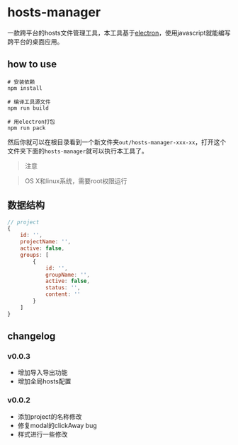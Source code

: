 # hosts-manager

一款跨平台的hosts文件管理工具，本工具基于[electron](http://electron.atom.io/)，使用javascript就能编写跨平台的桌面应用。

## how to use

```shell
# 安装依赖
npm install

# 编译工具源文件
npm run build

# 用electron打包
npm run pack
```

然后你就可以在根目录看到一个新文件夹`out/hosts-manager-xxx-xx`，打开这个文件夹下面的`hosts-manager`就可以执行本工具了。

> 注意

> OS X和linux系统，需要root权限运行

## 数据结构

```js
// project
{
    id: '',
    projectName: '',
    active: false,
    groups: [
        {
            id: '',
            groupName: '',
            active: false,
            status: '',
            content: ''
        }
    ]
}
```

## changelog

### v0.0.3

* 增加导入导出功能
* 增加全局hosts配置

### v0.0.2

* 添加project的名称修改
* 修复modal的clickAway bug
* 样式进行一些修改